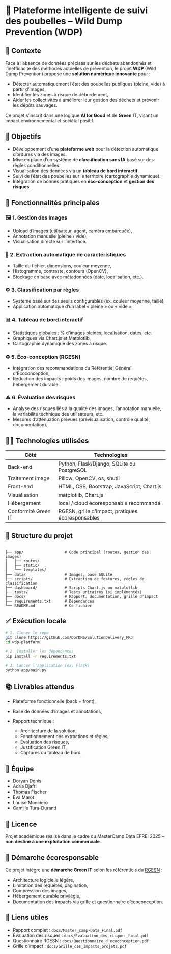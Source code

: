 # 🧠 Plateforme intelligente de suivi des poubelles – Wild Dump Prevention (WDP)

## 📌 Contexte

Face à l’absence de données précises sur les déchets abandonnés et l’inefficacité des méthodes actuelles de prévention, le projet **WDP** (Wild Dump Prevention) propose une **solution numérique innovante** pour :

- Détecter automatiquement l’état des poubelles publiques (pleine, vide) à partir d’images,
- Identifier les zones à risque de débordement,
- Aider les collectivités à améliorer leur gestion des déchets et prévenir les dépôts sauvages.

Ce projet s’inscrit dans une logique **AI for Good** et de **Green IT**, visant un impact environnemental et sociétal positif.

## 🎯 Objectifs

- Développement d’une **plateforme web** pour la détection automatique d’ordures via des images.
- Mise en place d’un système de **classification sans IA** basé sur des règles conditionnelles.
- Visualisation des données via un **tableau de bord interactif**.
- Suivi de l’état des poubelles sur le territoire (cartographie dynamique).
- Intégration de bonnes pratiques en **éco-conception** et **gestion des risques**.

## 🧩 Fonctionnalités principales

### 🖼️ 1. Gestion des images
- Upload d’images (utilisateur, agent, caméra embarquée),
- Annotation manuelle (pleine / vide),
- Visualisation directe sur l’interface.

### 📐 2. Extraction automatique de caractéristiques
- Taille du fichier, dimensions, couleur moyenne,
- Histogramme, contraste, contours (OpenCV),
- Stockage en base avec métadonnées (date, localisation, etc.).

### ⚙️ 3. Classification par règles
- Système basé sur des seuils configurables (ex. couleur moyenne, taille),
- Application automatique d’un label « pleine » ou « vide ».

### 📊 4. Tableau de bord interactif
- Statistiques globales : % d’images pleines, localisation, dates, etc.
- Graphiques via Chart.js et Matplotlib,
- Cartographie dynamique des zones à risque.

### ♻️ 5. Éco-conception (RGESN)
- Intégration des recommandations du Référentiel Général d'Écoconception,
- Réduction des impacts : poids des images, nombre de requêtes, hébergement durable.

### ⚠️ 6. Évaluation des risques
- Analyse des risques liés à la qualité des images, l’annotation manuelle, la variabilité technique des utilisateurs, etc.
- Mesures d’atténuation prévues (prévisualisation, contrôle qualité, documentation).

## 🧑‍💻 Technologies utilisées

| Côté | Technologies |
|------|--------------|
| Back-end | Python, Flask/Django, SQLite ou PostgreSQL |
| Traitement image | Pillow, OpenCV, os, shutil |
| Front-end | HTML, CSS, Bootstrap, JavaScript, Chart.js |
| Visualisation | matplotlib, Chart.js |
| Hébergement | local / cloud écoresponsable recommandé |
| Conformité Green IT | RGESN, grille d’impact, pratiques écoresponsables |

## 🧱 Structure du projet

```

├── app/                  # Code principal (routes, gestion des images)
│   ├── routes/
│   ├── static/
│   └── templates/
├── data/                 # Images, base SQLite
├── scripts/              # Extraction de features, règles de classification
├── dashboard/            # Scripts Chart.js ou matplotlib
├── tests/                # Tests unitaires (si implémentés)
├── docs/                 # Rapport, documentation, grille d’impact
├── requirements.txt      # Dépendances
└── README.md             # Ce fichier

````

## ✅ Exécution locale

```bash
# 1. Cloner le repo
git clone https://github.com/DorDNS/SolutionDelivery_PRJ
cd wdp-platform

# 2. Installer les dépendances
pip install -r requirements.txt

# 3. Lancer l'application (ex: Flask)
python app/main.py
````

## 📚 Livrables attendus

* Plateforme fonctionnelle (back + front),
* Base de données d’images et annotations,
* Rapport technique :

  * Architecture de la solution,
  * Fonctionnement des extractions et règles,
  * Évaluation des risques,
  * Justification Green IT,
  * Captures du tableau de bord.

## 👥 Équipe

* Doryan Denis
* Adria Djafri
* Thomas Fischer
* Eva Marot
* Louise Monciero
* Camille Tura-Durand

## 📝 Licence

Projet académique réalisé dans le cadre du MasterCamp Data EFREI 2025 – **non destiné à une exploitation commerciale**.

## 🌿 Démarche écoresponsable

Ce projet intègre une **démarche Green IT** selon les référentiels du [RGESN](https://ecoresponsable.numerique.gouv.fr/) :

* Architecture logicielle légère,
* Limitation des requêtes, pagination,
* Compression des images,
* Hébergement durable privilégié,
* Documentation des impacts via grille et questionnaire d’écoconception.

## 📎 Liens utiles

* Rapport complet : `docs/Master_camp-Data_Final.pdf`
* Évaluation des risques : `docs/Evaluation_des_risques_final.pdf`
* Questionnaire RGESN : `docs/Questionnaire_d_ecoconception.pdf`
* Grille d’impact : `docs/Grille_des_impacts_projets.pdf`

